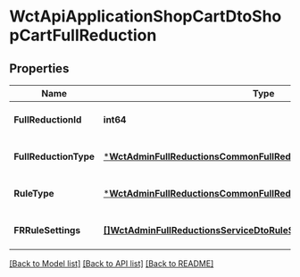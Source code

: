 # WctApiApplicationShopCartDtoShopCartFullReduction

## Properties
Name | Type | Description | Notes
------------ | ------------- | ------------- | -------------
**FullReductionId** | **int64** | 满减活动ID | [optional] [default to null]
**FullReductionType** | [***WctAdminFullReductionsCommonFullReductionEnumFullReductionType**](WCT.Admin.FullReductions.Common.FullReductionEnum+FullReductionType.md) |  | [optional] [default to null]
**RuleType** | [***WctAdminFullReductionsCommonFullReductionEnumRuleType**](WCT.Admin.FullReductions.Common.FullReductionEnum+RuleType.md) |  | [optional] [default to null]
**FRRuleSettings** | [**[]WctAdminFullReductionsServiceDtoRuleSettingDto**](WCT.Admin.FullReductions.Service.Dto.RuleSettingDto.md) | 活动优惠内容 | [optional] [default to null]

[[Back to Model list]](../README.md#documentation-for-models) [[Back to API list]](../README.md#documentation-for-api-endpoints) [[Back to README]](../README.md)

